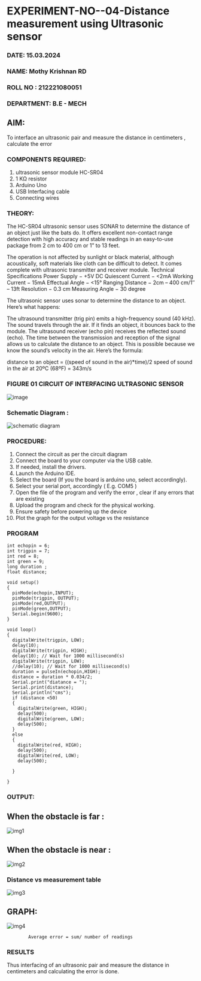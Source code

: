 # EXPERIMENT-NO--04-Distance measurement using Ultrasonic sensor
###  DATE: 15.03.2024
###  NAME: Mothy Krishnan RD
###  ROLL NO : 212221080051
###  DEPARTMENT: B.E - MECH 
## AIM: 
To interface an ultrasonic pair and measure the distance in centimeters , calculate the error
 
### COMPONENTS REQUIRED:
1.	ultrasonic sensor module HC-SR04
2.	1 KΩ resistor 
3.	Arduino Uno 
4.	USB Interfacing cable 
5.	Connecting wires 


### THEORY: 
The HC-SR04 ultrasonic sensor uses SONAR to determine the distance of an object just like the bats do. It offers excellent non-contact range detection with high accuracy and stable readings in an easy-to-use package from 2 cm to 400 cm or 1” to 13 feet.

The operation is not affected by sunlight or black material, although acoustically, soft materials like cloth can be difficult to detect. It comes complete with ultrasonic transmitter and receiver module.
Technical Specifications
Power Supply − +5V DC
Quiescent Current − <2mA
Working Current − 15mA
Effectual Angle − <15°
Ranging Distance − 2cm – 400 cm/1″ – 13ft
Resolution − 0.3 cm
Measuring Angle − 30 degree

The ultrasonic sensor uses sonar to determine the distance to an object. Here’s what happens:

The ultrasound transmitter (trig pin) emits a high-frequency sound (40 kHz).
The sound travels through the air. If it finds an object, it bounces back to the module.
The ultrasound receiver (echo pin) receives the reflected sound (echo).
The time between the transmission and reception of the signal allows us to calculate the distance to an object. This is possible because we know the sound’s velocity in the air. Here’s the formula:

distance to an object = ((speed of sound in the air)*time)/2
speed of sound in the air at 20ºC (68ºF) = 343m/s

### FIGURE 01 CIRCUIT OF INTERFACING ULTRASONIC SENSOR 


![image](https://user-images.githubusercontent.com/36288975/166430594-5adb4ca9-5a42-4781-a7e6-7236b3766a85.png)

### Schematic Diagram :

![schematic diagram](https://github.com/ragulmani936/Experiment--04-Interfacing-digital-output-with-arduino-ultrasonic-sensor/assets/94881918/25d9831f-440e-4670-a0b1-4facc87517cd)


### PROCEDURE:
1.	Connect the circuit as per the circuit diagram 
2.	Connect the board to your computer via the USB cable.
3.	If needed, install the drivers.
4.	Launch the Arduino IDE.
5.	Select the board (If you the board is arduino uno, select accordingly).
6.	Select your serial port, accordingly ( E.g. COM5 )
7.	Open the file of the program  and verify the error , clear if any errors that are existing 
8.	Upload the program and check for the physical working. 
9.	Ensure safety before powering up the device 
10.	Plot the graph for the output voltage vs the resistance 


### PROGRAM 
~~~
int echopin = 6;
int trigpin = 7;
int red = 8;
int green = 9;
long duration ;
float distance;

void setup()
{
  pinMode(echopin,INPUT);
  pinMode(trigpin, OUTPUT);
  pinMode(red,OUTPUT);
  pinMode(green,OUTPUT);
  Serial.begin(9600);
}

void loop()
{
  digitalWrite(trigpin, LOW);
  delay(10);
  digitalWrite(trigpin, HIGH);
  delay(10); // Wait for 1000 millisecond(s)
  digitalWrite(trigpin, LOW);
  //delay(10); // Wait for 1000 millisecond(s)
  duration = pulseIn(echopin,HIGH);
  distance = duration * 0.034/2;
  Serial.print("diatance = ");
  Serial.print(distance);
  Serial.println("cms");
  if (distance <50)
  {
    digitalWrite(green, HIGH);
  	delay(500);
    digitalWrite(green, LOW);
  	delay(500);
  }
  else
  {
    digitalWrite(red, HIGH);
  	delay(500);
    digitalWrite(red, LOW);
  	delay(500);
    
  }
  
}
~~~
### OUTPUT:
## When the obstacle is far :

![img1](https://github.com/ragulmani936/Experiment--04-Interfacing-digital-output-with-arduino-ultrasonic-sensor/assets/94881918/d892c7ec-b5d7-46a1-88d8-68348a8ab6cc)


## When the obstacle is near :

![img2](https://github.com/ragulmani936/Experiment--04-Interfacing-digital-output-with-arduino-ultrasonic-sensor/assets/94881918/c99d120c-36eb-4168-a978-869c7e663988)


### Distance vs measurement table 

![img3](https://github.com/ragulmani936/Experiment--04-Interfacing-digital-output-with-arduino-ultrasonic-sensor/assets/94881918/101fc98f-5a99-4678-91a6-4a2bfb9479d2)


## GRAPH:

![img4](https://github.com/ragulmani936/Experiment--04-Interfacing-digital-output-with-arduino-ultrasonic-sensor/assets/94881918/5e01f9f0-b46e-4e2a-8b01-dc1d2a8da37a)


			
			
			
			
			
			Average error = sum/ number of readings 
 








### RESULTS
Thus interfacing of an ultrasonic pair and measure the distance in centimeters and calculating the error is done.



 
